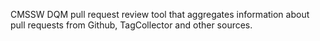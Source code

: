 CMSSW DQM pull request review tool that aggregates information about pull requests from Github, TagCollector and other sources.